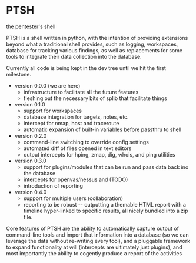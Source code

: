 # PTSH
the pentester's shell

PTSH is a shell written in python, with the intention of providing extensions beyond what a traditional shell provides, such as logging, workspaces, database for tracking various findings, as well as replacements for some tools to integrate their data collection into the database. 

Currently all code is being kept in the dev tree until we hit the first milestone.

- version 0.0.0 (we are here)
  - infrastructure to facilitate all the future features
  - fleshing out the necessary bits of splib that facilitate things
- version 0.1.0
  - support for workspaces
  - database integration for targets, notes, etc.
  - intercept for nmap, host and traceroute
  - automatic expansion of built-in variables before passthru to shell
- version 0.2.0
  - command-line switching to override config settings
  - automated diff of files opened in text editors
  - output intercepts for hping, zmap, dig, whois, and ping utilities
- version 0.3.0 
  - support for plugins/modules that can be run and pass data back ino the database
  - intercepts for openvas/nessus and (TODO)
  - introduction of reporting
- version 0.4.0
  - support for multiple users (collaboration)
  - reporting to be robust -- outputting a themable HTML report with a timeline hyper-linked to specific results, all nicely bundled into a zip file.

  
Core features of PTSH are the ability to automatically capture output of command-line tools and import that information into a database (so we can leverage the data without re-writing every tool), and a pluggable framework to expand functionality at will (intercepts are ultimately just plugins), and most importantly the ability to cogently produce a report of the activities 